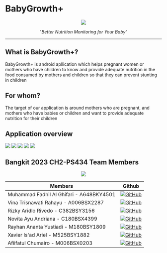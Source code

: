# BabyGrowth+

<div align="center">
    <img src="https://raw.githubusercontent.com/BabyGrowth/.github/main/profile/assets/BabyGrowth+.png">
</div>

<p align="center">"<i>Better Nutrition Monitoring for Your Baby</i>"</p>

****

## What is BabyGrowth+?
BabyGrowth+ is android apllication which helps pregnant women or mothers who have children to know and provide adequate nutrition in the food consumed by mothers and children so that they can prevent stunting in children

## For whom?
The target of our application is around mothers who are pregnant, and mothers who have babies or children and want to provide adequate nutrition for their children

## Application overview
<div align="left">
    <img src="https://raw.githubusercontent.com/BabyGrowth/.github/main/profile/assets/Splash Screen.png">
    <img src="https://raw.githubusercontent.com/BabyGrowth/.github/main/profile/assets/Sign in.png">
    <img src="https://raw.githubusercontent.com/BabyGrowth/.github/main/profile/assets/Home.png">
    <img src="https://raw.githubusercontent.com/BabyGrowth/.github/main/profile/assets/Kamera.png">
    <img src="https://raw.githubusercontent.com/BabyGrowth/.github/main/profile/assets/Deteksi.png">
</div>

## Bangkit 2023 CH2-PS434 Team Members

<div align="center">
    <img src="https://raw.githubusercontent.com/BabyGrowth/.github/main/profile/assets/OurTeam.png">
</div>

| Members                                  | Github                                                                                                                                            |
| ---------------------------------------- | ------------------------------------------------------------------------------------------------------------------------------------------------- |
| Muhammad Fadhil Al Ghifari - A648BKY4501 | [![GitHub](https://img.shields.io/badge/github-%23121011.svg?style=for-the-badge&logo=github&logoColor=white)](https://github.com/Falghion)       |
| Vina Trisnawati Rahayu - A006BSX2287     | [![GitHub](https://img.shields.io/badge/github-%23121011.svg?style=for-the-badge&logo=github&logoColor=white)](https://github.com/vinaatr)        |
| Rizky Aridlo Rivedo - C382BSY3156        | [![GitHub](https://img.shields.io/badge/github-%23121011.svg?style=for-the-badge&logo=github&logoColor=white)](https://github.com/Rzrivedo)       |
| Novita Ayu Andriana - C180BSX4399        | [![GitHub](https://img.shields.io/badge/github-%23121011.svg?style=for-the-badge&logo=github&logoColor=white)](https://github.com/novitaandriana) |
| Rayhan Ananta Yustiadi - M180BSY1809     | [![GitHub](https://img.shields.io/badge/github-%23121011.svg?style=for-the-badge&logo=github&logoColor=white)](https://github.com/nantarayy)      |
| Xavier Is'ad Ariel - M525BSY1882         | [![GitHub](https://img.shields.io/badge/github-%23121011.svg?style=for-the-badge&logo=github&logoColor=white)](https://github.com/Xaisar)         |
| Afiifatul Chumairo - M006BSX0203         | [![GitHub](https://img.shields.io/badge/github-%23121011.svg?style=for-the-badge&logo=github&logoColor=white)](https://github.com/doremifaaa)     |

